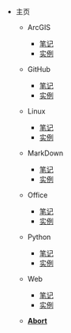 * 主页

  * ArcGIS
    * [笔记](/ArcGIS/ArcGIS_Notes)
    * [实例](/ArcGIS/ArcGIS_Examples)

  * GitHub
    * [笔记](/GitHub/GitHub_Notes)
    * [实例](/GitHub/GitHub_Examples)
  
  * Linux
    * [笔记](/Linux/Linux_Notes)
    * [实例](/Linux/Linux_Examples)

  * MarkDown
    * [笔记](/MarkDown/MarkDown_Notes)
    * [实例](/MarkDown/MarkDown_Examples)

  * Office
    * [笔记](/Office/Office_Notes)
    * [实例](/Office/Office_Examples)

  * Python
    * [笔记](/Python/Python_Notes)
    * [实例](/Python/Python_Examples)

  * Web
    * [笔记](/Web/Web_Notes)
    * [实例](/Web/Web_Examples)

  * [**Abort**](abort)
